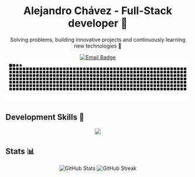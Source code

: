 <div align="center">
  <h1>Alejandro Chávez - Full-Stack developer 🚀</h1>
  <p>Solving problems, building innovative projects and continuously learning new technologies 🌊</p>
</div>
<div align="center">
  <a href="mailto:alejandrochmejia@gmail.com">
    <img src="https://img.shields.io/badge/alejandrochmejia%40gmail.com-white?style=for-the-badge&logo=Gmail" alt="Email Badge">
  </a>
</div>

<picture>
  <source media="(prefers-color-scheme: dark)" srcset="https://raw.githubusercontent.com/alejandrochmejia/alejandrochmejia/output/github-contribution-grid-snake-dark.svg">
  <source media="(prefers-color-scheme: light)" srcset="https://raw.githubusercontent.com/alejandrochmejia/alejandrochmejia/output/github-contribution-grid-snake.svg">
  <img alt="github contribution grid snake animation" src="https://raw.githubusercontent.com/alejandrochmejia/alejandrochmejia/output/github-contribution-grid-snake.svg">
</picture>

<h2>Development Skills 💪</h2>
<p align="center">
  <a href="https://skillicons.dev">
    <img src="https://skillicons.dev/icons?i=html,css,js,react,python,java,git,vite,tailwind&perline=10&theme=dark" />
  </a>
</p>

<h2>Stats 📊</h2>
<div align=center>
  <img width=49% src="https://github-readme-stats.vercel.app/api?username=alejandrochmejia&theme=tokyonight&show_icons=true&hide_border=true&count_private=true" alt="GitHub Stats" />
  <img width=49% src="https://github-readme-streak-stats.herokuapp.com/?user=alejandrochmejia&theme=tokyonight&hide_border=true&card_height=206" alt="GitHub Streak" />
  <!--<img src="https://github-readme-stats.vercel.app/api/top-langs/?username=alejandrochmejia&theme=tokyonight&show_icons=true&hide_border=true&layout=compact&hide_progress=true&card_width=100&card_height=100" alt="Top Languages" />-->
</div>


